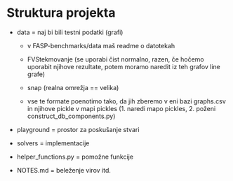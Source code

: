 # Struktura projekta
- data = naj bi bili testni podatki (grafi)
    - v FASP-benchmarks/data maš readme o datotekah
    - FVStekmovanje (se uporabi čist normalno, razen, če hočemo uporabit njihove rezultate, potem moramo naredit iz teh grafov line grafe)
    - snap (realna omrežja == velika)

    - vse te formate poenotimo tako, da jih zberemo v eni bazi graphs.csv in njihove pickle v mapi pickles (1. naredi mapo pickles, 2. poženi construct_db_components.py)

- playground = prostor za poskušanje stvari
- solvers = implementacije
- helper_functions.py = pomožne funkcije
- NOTES.md = beleženje virov itd.
